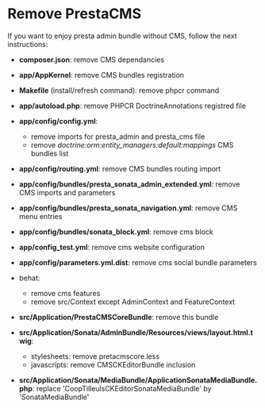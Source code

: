 Remove PrestaCMS
===================================

If you want to enjoy presta admin bundle without CMS, follow the next instructions:

 * **composer.json**: remove CMS dependancies
 * **app/AppKernel**: remove CMS bundles registration
 * **Makefile** (install/refresh command): remove phpcr command
 * **app/autoload.php**: remove PHPCR DoctrineAnnotations registred file

 * **app/config/config.yml**:
    * remove imports for presta_admin and presta_cms file
    * remove *doctrine:orm:entity_managers:default:mappings* CMS bundles list
 * **app/config/routing.yml**: remove CMS bundles routing import
 * **app/config/bundles/presta_sonata_admin_extended.yml**: remove CMS imports and parameters
 * **app/config/bundles/presta_sonata_navigation.yml**: remove CMS menu entries
 * **app/config/bundles/sonata_block.yml**: remove cms block
 * **app/config_test.yml**: remove cms website configuration
 * **app/config/parameters.yml.dist**: remove cms social bundle parameters

 * behat:
    * remove cms features
    * remove src/Context except AdminContext and FeatureContext

 * **src/Application/PrestaCMSCoreBundle**: remove this bundle
 * **src/Application/Sonata/AdminBundle/Resources/views/layout.html.twig**:
    * stylesheets: remove pretacmscore.less
    * javascripts: remove CMSCKEditorBundle inclusion
 * **src/Application/Sonata/MediaBundle/ApplicationSonataMediaBundle.php**:
    replace 'CoopTilleulsCKEditorSonataMediaBundle' by 'SonataMediaBundle'

